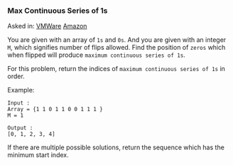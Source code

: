 ### Max Continuous Series of 1s

Asked in: [VMWare](#) [Amazon](#)

You are given with an array of `1s` and `0s`. And you are given with an integer `M`, which signifies number of flips allowed.
Find the position of `zeros` which when flipped will produce `maximum continuous series of 1s`.

For this problem, return the indices of `maximum continuous series of 1s` in order.

Example:
```
Input : 
Array = {1 1 0 1 1 0 0 1 1 1 } 
M = 1

Output : 
[0, 1, 2, 3, 4] 
```

If there are multiple possible solutions, return the sequence which has the minimum start index.
